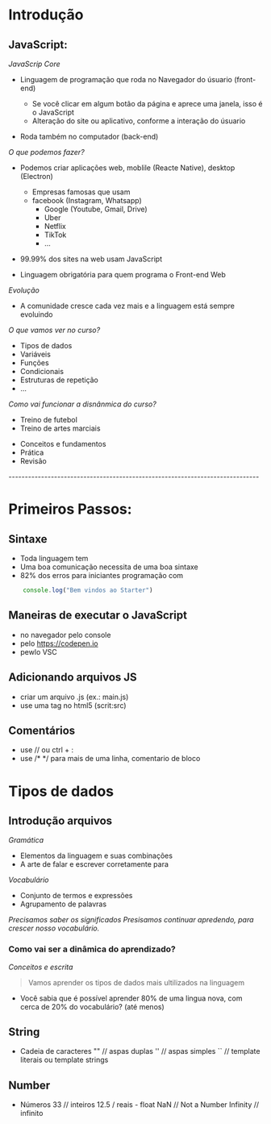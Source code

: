 # Introdução 
## JavaScript:
*JavaScrip Core*

* Linguagem de programação que roda no Navegador do úsuario (front-end)
    * Se você clicar em algum botão da página e aprece uma janela, isso é o JavaScript
    * Alteração do site ou aplicativo, conforme a interação do úsuario

* Roda também no computador (back-end) 

*O que podemos fazer?*

* Podemos criar aplicações web, moblile (Reacte Native), desktop (Electron)
    * Empresas famosas que usam
    * facebook (Instagram, Whatsapp)
        * Google (Youtube, Gmail, Drive)
        * Uber 
        * Netflix
        * TikTok
        * ...

* 99.99% dos sites na web usam JavaScript
* Linguagem obrigatória para quem programa o Front-end Web

*Evolução*

* A comunidade cresce cada vez mais e a linguagem está sempre evoluindo

*O que vamos ver no curso?*
- Tipos de dados
- Variáveis
- Funções
- Condicionais
- Estruturas de repetição
- ...

*Como vai funcionar a disnânmica do curso?*

- Treino de futebol
- Treino de artes marciais

* Conceitos e fundamentos
* Prática
* Revisão

*-----------------------------------------------------------------------------*

# Primeiros Passos:
## Sintaxe

* Toda linguagem tem
* Uma boa comunicação necessita de uma boa sintaxe
* 82% dos erros para iniciantes programação com

```js
    console.log("Bem vindos ao Starter")
```

## Maneiras de executar o JavaScript

* no navegador pelo console
* pelo https://codepen.io
* pewlo VSC

## Adicionando arquivos JS

* criar um arquivo .js (ex.: main.js)
* use uma tag no html5 (scrit:src)

## Comentários
* use // ou ctrl + :
* use  /* */ para mais de uma linha, comentario de bloco

# Tipos de dados

## Introdução arquivos
*Gramática*
* Elementos da linguagem e suas combinações
* A arte de falar e escrever corretamente para

*Vocabulário*
* Conjunto de termos e expressões
* Agrupamento de palavras

*Precisamos saber os significados*
*Presisamos continuar apredendo, para crescer nosso vocabulário.*

### Como vai ser a dinâmica do aprendizado?
*Conceitos e escrita*
> Vamos aprender os tipos de dados mais ultilizados na linguagem
* Você sabia que é possível aprender 80% de uma lingua nova, com cerca de 20% do vocabulário? (até menos)

## String
* Cadeia de caracteres
"" // aspas duplas
'' // aspas simples
`` // template literais ou template strings

## Number
* Números
33 // inteiros
12.5 / reais - float
NaN // Not a Number
Infinity // infinito

